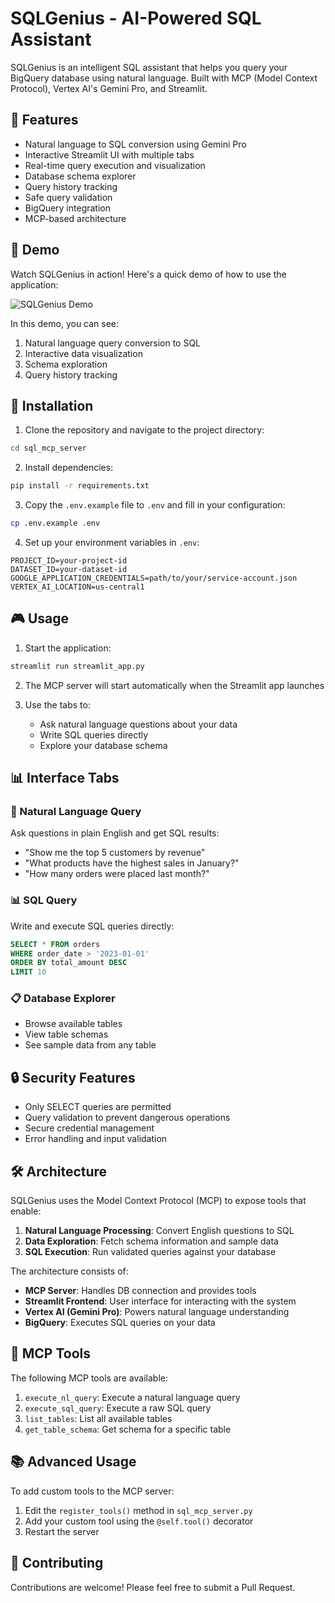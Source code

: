 # SQLGenius - AI-Powered SQL Assistant

SQLGenius is an intelligent SQL assistant that helps you query your BigQuery database using natural language. Built with MCP (Model Context Protocol), Vertex AI's Gemini Pro, and Streamlit.

## 🌟 Features

- Natural language to SQL conversion using Gemini Pro
- Interactive Streamlit UI with multiple tabs
- Real-time query execution and visualization
- Database schema explorer
- Query history tracking
- Safe query validation
- BigQuery integration
- MCP-based architecture

## 🎥 Demo

Watch SQLGenius in action! Here's a quick demo of how to use the application:

![SQLGenius Demo](demo.gif)

In this demo, you can see:
1. Natural language query conversion to SQL
2. Interactive data visualization
3. Schema exploration
4. Query history tracking

## 🚀 Installation

1. Clone the repository and navigate to the project directory:
```bash
cd sql_mcp_server
```

2. Install dependencies:
```bash
pip install -r requirements.txt
```

3. Copy the `.env.example` file to `.env` and fill in your configuration:
```bash
cp .env.example .env
```

4. Set up your environment variables in `.env`:
```
PROJECT_ID=your-project-id
DATASET_ID=your-dataset-id
GOOGLE_APPLICATION_CREDENTIALS=path/to/your/service-account.json
VERTEX_AI_LOCATION=us-central1
```

## 🎮 Usage

1. Start the application:
```bash
streamlit run streamlit_app.py
```

2. The MCP server will start automatically when the Streamlit app launches

3. Use the tabs to:
   - Ask natural language questions about your data
   - Write SQL queries directly
   - Explore your database schema

## 📊 Interface Tabs

### 💬 Natural Language Query
Ask questions in plain English and get SQL results:
- "Show me the top 5 customers by revenue"
- "What products have the highest sales in January?"
- "How many orders were placed last month?"

### 📊 SQL Query
Write and execute SQL queries directly:
```sql
SELECT * FROM orders 
WHERE order_date > '2023-01-01' 
ORDER BY total_amount DESC
LIMIT 10
```

### 📋 Database Explorer
- Browse available tables
- View table schemas
- See sample data from any table

## 🔒 Security Features

- Only SELECT queries are permitted
- Query validation to prevent dangerous operations
- Secure credential management
- Error handling and input validation

## 🛠️ Architecture

SQLGenius uses the Model Context Protocol (MCP) to expose tools that enable:

1. **Natural Language Processing**: Convert English questions to SQL
2. **Data Exploration**: Fetch schema information and sample data
3. **SQL Execution**: Run validated queries against your database

The architecture consists of:
- **MCP Server**: Handles DB connection and provides tools
- **Streamlit Frontend**: User interface for interacting with the system
- **Vertex AI (Gemini Pro)**: Powers natural language understanding
- **BigQuery**: Executes SQL queries on your data

## 📝 MCP Tools

The following MCP tools are available:

1. `execute_nl_query`: Execute a natural language query
2. `execute_sql_query`: Execute a raw SQL query
3. `list_tables`: List all available tables
4. `get_table_schema`: Get schema for a specific table

## 📚 Advanced Usage

To add custom tools to the MCP server:

1. Edit the `register_tools()` method in `sql_mcp_server.py`
2. Add your custom tool using the `@self.tool()` decorator
3. Restart the server

## 🤝 Contributing

Contributions are welcome! Please feel free to submit a Pull Request.
